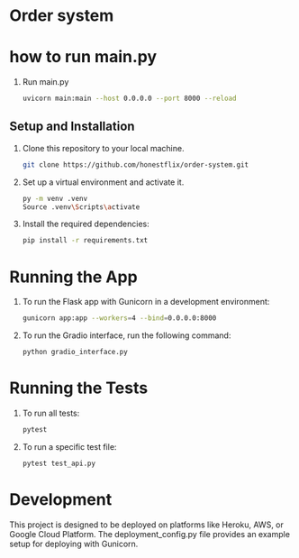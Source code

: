 # Order system

# how to run main.py
1. Run main.py
    ```bash
    uvicorn main:main --host 0.0.0.0 --port 8000 --reload

## Setup and Installation
1. Clone this repository to your local machine.

    ```bash
    git clone https://github.com/honestflix/order-system.git

2. Set up a virtual environment and activate it.

    ```bash
    py -m venv .venv
    Source .venv\Scripts\activate
3. Install the required dependencies:

   ```bash
   pip install -r requirements.txt

# Running the App
1. To run the Flask app with Gunicorn in a development environment:
    ```bash
    gunicorn app:app --workers=4 --bind=0.0.0.0:8000
2. To run the Gradio interface, run the following command:
    ```bash
    python gradio_interface.py
# Running the Tests
1. To run all tests:
    ```bash
    pytest
2. To run a specific test file:
    ```bash
    pytest test_api.py
# Development
This project is designed to be deployed on platforms like Heroku, AWS, or Google Cloud Platform. The deployment_config.py file provides an example setup for deploying with Gunicorn.

